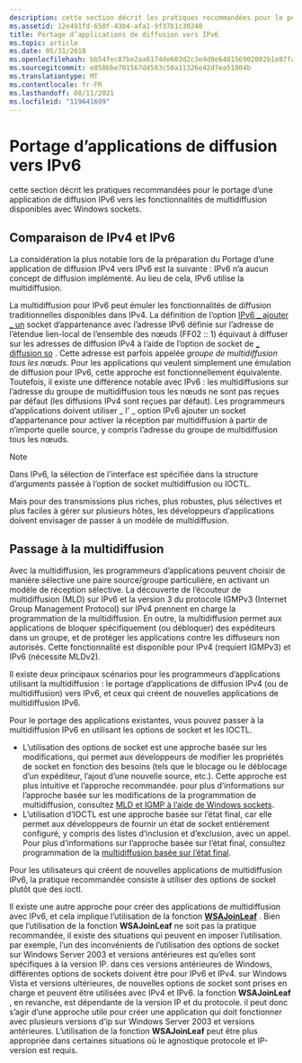```yaml
---
description: cette section décrit les pratiques recommandées pour le portage d’une application de diffusion IPv6 vers les fonctionnalités de multidiffusion disponibles avec Windows sockets.
ms.assetid: 12e491fd-650f-43b4-afa1-9f37b1c30240
title: Portage d’applications de diffusion vers IPv6
ms.topic: article
ms.date: 05/31/2018
ms.openlocfilehash: bb54fec87be2aa6174de603d2c3e4d0e640156902002b1e87fab149a70e3d1ee
ms.sourcegitcommit: e858bbe701567d4583c50a11326e42d7ea51804b
ms.translationtype: MT
ms.contentlocale: fr-FR
ms.lasthandoff: 08/11/2021
ms.locfileid: "119641699"
---
```

# <a name="porting-broadcast-applications-to-ipv6"></a>Portage d’applications de diffusion vers IPv6

cette section décrit les pratiques recommandées pour le portage d’une application de diffusion IPv6 vers les fonctionnalités de multidiffusion disponibles avec Windows sockets.

## <a name="comparing-ipv4-to-ipv6"></a>Comparaison de IPv4 et IPv6

La considération la plus notable lors de la préparation du Portage d’une application de diffusion IPv4 vers IPv6 est la suivante : IPv6 n’a aucun concept de diffusion implémenté. Au lieu de cela, IPv6 utilise la multidiffusion.

La multidiffusion pour IPv6 peut émuler les fonctionnalités de diffusion traditionnelles disponibles dans IPv4. La définition de l’option [IPv6 \_ ajouter \_ un](ipproto-ipv6-socket-options.md) socket d’appartenance avec l’adresse IPv6 définie sur l’adresse de l’étendue lien-local de l’ensemble des nœuds (FF02 :: 1) équivaut à diffuser sur les adresses de diffusion IPv4 à l’aide de l’option de socket de [ \_ diffusion so](socket-options.md) . Cette adresse est parfois appelée *groupe de multidiffusion tous les nœuds*. Pour les applications qui veulent simplement une émulation de diffusion pour IPv6, cette approche est fonctionnellement équivalente. Toutefois, il existe une différence notable avec IPv6 : les multidiffusions sur l’adresse du groupe de multidiffusion tous les nœuds ne sont pas reçues par défaut (les diffusions IPv4 sont reçues par défaut). Les programmeurs d’applications doivent utiliser \_ l' \_ option IPv6 ajouter un socket d’appartenance pour activer la réception par multidiffusion à partir de n’importe quelle source, y compris l’adresse du groupe de multidiffusion tous les nœuds.

> [!Note]  
> Dans IPv6, la sélection de l’interface est spécifiée dans la structure d’arguments passée à l’option de socket multidiffusion ou IOCTL.

 

Mais pour des transmissions plus riches, plus robustes, plus sélectives et plus faciles à gérer sur plusieurs hôtes, les développeurs d’applications doivent envisager de passer à un modèle de multidiffusion.

## <a name="moving-to-multicast"></a>Passage à la multidiffusion

Avec la multidiffusion, les programmeurs d’applications peuvent choisir de manière sélective une paire source/groupe particulière, en activant un modèle de réception sélective. La découverte de l’écouteur de multidiffusion (MLD) sur IPv6 et la version 3 du protocole IGMPv3 (Internet Group Management Protocol) sur IPv4 prennent en charge la programmation de la multidiffusion. En outre, la multidiffusion permet aux applications de bloquer spécifiquement (ou débloquer) des expéditeurs dans un groupe, et de protéger les applications contre les diffuseurs non autorisés. Cette fonctionnalité est disponible pour IPv4 (requiert IGMPv3) et IPv6 (nécessite MLDv2).

Il existe deux principaux scénarios pour les programmeurs d’applications utilisant la multidiffusion : le portage d’applications de diffusion IPv4 (ou de multidiffusion) vers IPv6, et ceux qui créent de nouvelles applications de multidiffusion IPv6.

Pour le portage des applications existantes, vous pouvez passer à la multidiffusion IPv6 en utilisant les options de socket et les IOCTL.

-   L’utilisation des options de socket est une approche basée sur les modifications, qui permet aux développeurs de modifier les propriétés de socket en fonction des besoins (tels que le blocage ou le déblocage d’un expéditeur, l’ajout d’une nouvelle source, etc.). Cette approche est plus intuitive et l’approche recommandée. pour plus d’informations sur l’approche basée sur les modifications de la programmation de multidiffusion, consultez [MLD et IGMP à l’aide de Windows sockets](igmp-and-windows-sockets.md).
-   L’utilisation d’IOCTL est une approche basée sur l’état final, car elle permet aux développeurs de fournir un état de socket entièrement configuré, y compris des listes d’inclusion et d’exclusion, avec un appel. Pour plus d’informations sur l’approche basée sur l’état final, consultez programmation de la [multidiffusion basée sur l’état final](final-state-based-multicast-programming.md).

Pour les utilisateurs qui créent de nouvelles applications de multidiffusion IPv6, la pratique recommandée consiste à utiliser des options de socket plutôt que des ioctl.

Il existe une autre approche pour créer des applications de multidiffusion avec IPv6, et cela implique l’utilisation de la fonction [**WSAJoinLeaf**](/windows/desktop/api/Winsock2/nf-winsock2-wsajoinleaf) . Bien que l’utilisation de la fonction **WSAJoinLeaf** ne soit pas la pratique recommandée, il existe des situations qui peuvent en imposer l’utilisation. par exemple, l’un des inconvénients de l’utilisation des options de socket sur Windows Server 2003 et versions antérieures est qu’elles sont spécifiques à la version IP. dans ces versions antérieures de Windows, différentes options de sockets doivent être pour IPv6 et IPv4. sur Windows Vista et versions ultérieures, de nouvelles options de socket sont prises en charge et peuvent être utilisées avec IPv4 et IPv6. la fonction **WSAJoinLeaf** , en revanche, est dépendante de la version IP et du protocole. il peut donc s’agir d’une approche utile pour créer une application qui doit fonctionner avec plusieurs versions d’ip sur Windows Server 2003 et versions antérieures. L’utilisation de la fonction **WSAJoinLeaf** peut être plus appropriée dans certaines situations où le agnostique protocole et IP-version est requis.

 

 



